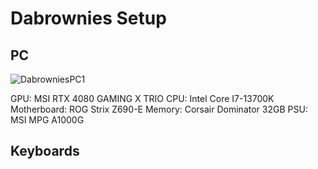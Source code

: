 # Dabrownies Setup

## PC

![DabrowniesPC1](https://github.com/DaRealDabrownie/Dabrownies-PC/blob/main/doc/Media/Pictures/DabrowniesPC1.png)

GPU: MSI RTX 4080 GAMING X TRIO
CPU: Intel Core I7-13700K
Motherboard: ROG Strix Z690-E
Memory: Corsair Dominator 32GB
PSU: MSI MPG A1000G

## Keyboards


